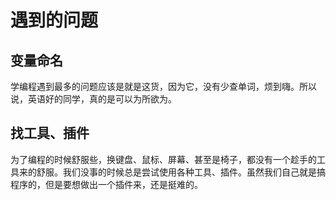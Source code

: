 # 遇到的问题

## 变量命名

   学编程遇到最多的问题应该是就是这货，因为它，没有少查单词，烦到嗨。所以说，英语好的同学，真的是可以为所欲为。

## 找工具、插件

   为了编程的时候舒服些，换键盘、鼠标、屏幕、甚至是椅子，都没有一个趁手的工具来的舒服。我们没事的时候总是尝试使用各种工具、插件。虽然我们自己就是搞程序的，但是要想做出一个插件来，还是挺难的。

